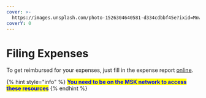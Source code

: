 ```yaml
---
cover: >-
  https://images.unsplash.com/photo-1526304640581-d334cdbbf45e?ixid=MnwxMjA3fDB8MHxwaG90by1wYWdlfHx8fGVufDB8fHx8&ixlib=rb-1.2.1&auto=format&fit=crop&w=2970&q=80
coverY: 0
---
```


# Filing Expenses

To get reimbursed for your expenses, just fill in the expense report [online](https://mskcc.coupahost.com/expenses).

{% hint style="info" %}
<mark style="color:blue;">**You need to be on the MSK network to access these resources**</mark>
{% endhint %}
